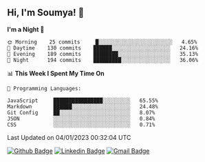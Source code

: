 ## Hi, I'm Soumya! 👋

<!--START_SECTION:waka-->
**I'm a Night 🦉** 

```text
🌞 Morning    25 commits     █░░░░░░░░░░░░░░░░░░░░░░░░   4.65% 
🌆 Daytime    130 commits    ██████░░░░░░░░░░░░░░░░░░░   24.16% 
🌃 Evening    189 commits    ████████░░░░░░░░░░░░░░░░░   35.13% 
🌙 Night      194 commits    █████████░░░░░░░░░░░░░░░░   36.06%

```


📊 **This Week I Spent My Time On** 

```text
💬 Programming Languages: 

JavaScript     ████████████████░░░░░░░░░   65.55% 
Markdown       ██████░░░░░░░░░░░░░░░░░░░   24.48% 
Git Config     ██░░░░░░░░░░░░░░░░░░░░░░░   8.07% 
JSON           ░░░░░░░░░░░░░░░░░░░░░░░░░   0.84% 
CSS            ░░░░░░░░░░░░░░░░░░░░░░░░░   0.71%
```


 Last Updated on 04/01/2023 00:32:04 UTC
<!--END_SECTION:waka-->

[![Github Badge](https://img.shields.io/badge/-rubyruins-grey?style=for-the-badge&logo=github&logoColor=white&link=https://github.com/rubyruins/)](https://www.github.com/rubyruins/) 
[![Linkedin Badge](https://img.shields.io/badge/-Soumya%20Parekh-0072b1?style=for-the-badge&logo=Linkedin&logoColor=white&link=https://www.linkedin.com/in/Soumya-Parekh/)](https://www.linkedin.com/in/Soumya-Parekh/) 
[![Gmail Badge](https://img.shields.io/badge/-soumyaparekh.me@gmail.com-c14438?style=for-the-badge&logo=Gmail&logoColor=white&link=mailto:soumyaparekh.me@gmail.com)](mailto:soumyaparekh.me@gmail.com) 
